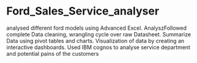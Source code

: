 # Ford_Sales_Service_analyser
analysed different ford models using Advanced Excel. AnalyszFollowed complete Data cleaning, wrangling cycle over raw Datasheet. Summarize Data using pivot tables and charts. Visualization of data by creating an interactive dashboards. Used IBM cognos to analyse service department and potential pains of the customers
